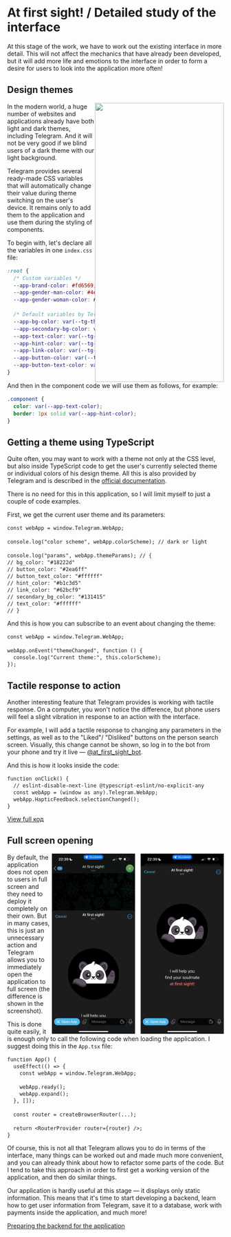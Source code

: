 # At first sight! / Detailed study of the interface

At this stage of the work, we have to work out the existing interface in more detail. This will not affect the mechanics that have already been developed, but it will add more life and emotions to the interface in order to form a desire for users to look into the application more often!

## Design themes

<img align="right" width="300" height="649" src="../images/interface-details/switch-themes.gif">

In the modern world, a huge number of websites and applications already have both light and dark themes, including Telegram. And it will not be very good if we blind users of a dark theme with our light background.

Telegram provides several ready-made CSS variables that will automatically change their value during theme switching on the user's device. It remains only to add them to the application and use them during the styling of components.

To begin with, let's declare all the variables in one `index.css` file:

```css
:root {
  /* Custom variables */
  --app-brand-color: #fd6569;
  --app-gender-man-color: #4e92e2;
  --app-gender-woman-color: #fd6569;

  /* Default variables by Telegram */
  --app-bg-color: var(--tg-theme-bg-color);
  --app-secondary-bg-color: var(--tg-theme-secondary-bg-color);
  --app-text-color: var(--tg-theme-text-color);
  --app-hint-color: var(--tg-theme-hint-color);
  --app-link-color: var(--tg-theme-link-color);
  --app-button-color: var(--tg-theme-button-color);
  --app-button-text-color: var(--tg-theme-button-text);
}
```

And then in the component code we will use them as follows, for example:

```css
.component {
  color: var(--app-text-color);
  border: 1px solid var(--app-hint-color);
}
```

## Getting a theme using TypeScript

Quite often, you may want to work with a theme not only at the CSS level, but also inside TypeScript code to get the user's currently selected theme or individual colors of his design theme. All this is also provided by Telegram and is described in the [official documentation](https://core.telegram.org/bots/webapps#themeparams).

There is no need for this in this application, so I will limit myself to just a couple of code examples.

First, we get the current user theme and its parameters:

```tsx
const webApp = window.Telegram.WebApp;

console.log("color scheme", webApp.colorScheme); // dark or light

console.log("params", webApp.themeParams); // {
// bg_color: "#18222d"
// button_color: "#2ea6ff"
// button_text_color: "#ffffff"
// hint_color: "#b1c3d5"
// link_color: "#62bcf9"
// secondary_bg_color: "#131415"
// text_color: "#ffffff"
// }
```

And this is how you can subscribe to an event about changing the theme:

```tsx
const webApp = window.Telegram.WebApp;

webApp.onEvent("themeChanged", function () {
  console.log("Current theme:", this.colorScheme);
});
```

## Tactile response to action

Another interesting feature that Telegram provides is working with tactile response. On a computer, you won't notice the difference, but phone users will feel a slight vibration in response to an action with the interface.

For example, I will add a tactile response to changing any parameters in the settings, as well as to the "Liked"/ "Disliked" buttons on the person search screen. Visually, this change cannot be shown, so log in to the bot from your phone and try it live — [@at_first_sight_bot](https://t.me/at_first_sight_bot).

And this is how it looks inside the code:

```tsx
function onClick() {
  // eslint-disable-next-line @typescript-eslint/no-explicit-any
  const webApp = (window as any).Telegram.WebApp;
  webApp.HapticFeedback.selectionChanged();
}
```

[View full код](https://github.com/ykundin/at-first-sight/blob/docs/tg-web-app/src/ui/radio-buttons/radio-buttons.tsx)

## Full screen opening

<img align="right" width="400" height="419" src="../images/interface-details/expand-app.png">

By default, the application does not open to users in full screen and they need to deploy it completely on their own. But in many cases, this is just an unnecessary action and Telegram allows you to immediately open the application to full screen (the difference is shown in the screenshot).

This is done quite easily, it is enough only to call the following code when loading the application. I suggest doing this in the `App.tsx` file:

```tsx
function App() {
  useEffect(() => {
    const webApp = window.Telegram.WebApp;

    webApp.ready();
    webApp.expand();
  }, []);

  const router = createBrowserRouter(...);

  return <RouterProvider router={router} />;
}
```

Of course, this is not all that Telegram allows you to do in terms of the interface, many things can be worked out and made much more convenient, and you can already think about how to refactor some parts of the code. But I tend to take this approach in order to first get a working version of the application, and then do similar things.

Our application is hardly useful at this stage — it displays only static information. This means that it's time to start developing a backend, learn how to get user information from Telegram, save it to a database, work with payments inside the application, and much more!

[Preparing the backend for the application](./06-prepare-backend.md)
